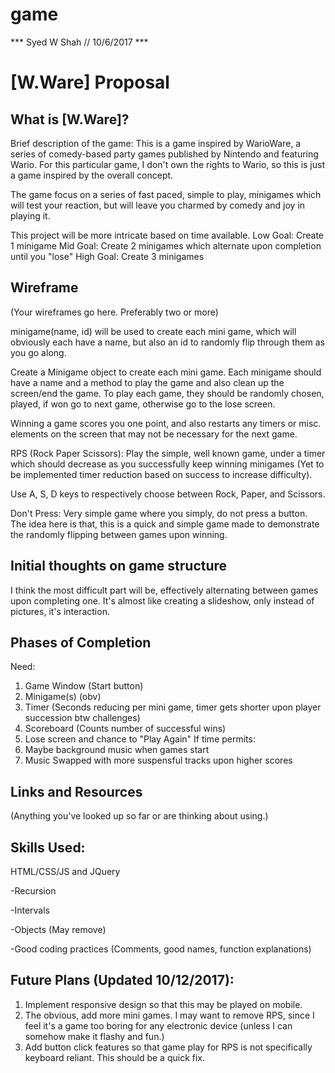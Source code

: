 # game

*** Syed W Shah // 10/6/2017 ***

# [W.Ware] Proposal

## What is [W.Ware]?

Brief description of the game:
This is a game inspired by WarioWare, a series of comedy-based party games published by Nintendo and featuring Wario. For this particular game, I don't own the rights to Wario, so this is just a game inspired by the overall concept.

The game focus on a series of fast paced, simple to play, minigames which will test your reaction, but will leave you charmed by comedy and joy in playing it. 

This project will be more intricate based on time available.
Low Goal: Create 1 minigame
Mid Goal: Create 2 minigames which alternate upon completion until you "lose"
High Goal: Create 3 minigames

## Wireframe

(Your wireframes go here. Preferably two or more)

minigame(name, id) will be used to create each mini game, which will obviously each have a name, but also an id to randomly flip through them as you go along. 


Create a Minigame object to create each mini game. Each minigame should
have a name and a method to play the game and also clean up the screen/end the game.
To play each game, they should be randomly chosen, played, if won go to next game,
otherwise go to the lose screen.

Winning a game scores you one point, and also restarts any timers or misc. elements
on the screen that may not be necessary for the next game.

RPS (Rock Paper Scissors):
Play the simple, well known game, under a timer which should decrease as you successfully 
keep winning minigames (Yet to be implemented timer reduction based on success to increase 
difficulty). 

Use A, S, D keys to respectively choose between Rock, Paper, and Scissors.

Don't Press:
Very simple game where you simply, do not press a button. The idea here is that,
this is a quick and simple game made to demonstrate the randomly flipping between games
upon winning. 



## Initial thoughts on game structure

I think the most difficult part will be, effectively alternating between games upon completing one. It's almost like creating a slideshow, only instead of pictures, it's interaction.

## Phases of Completion
Need:
1. Game Window (Start button)
2. Minigame(s) (obv)
3. Timer (Seconds reducing per mini game, timer gets shorter upon player succession btw challenges)
4. Scoreboard (Counts number of successful wins)
5. Lose screen and chance to "Play Again"
If time permits:
6. Maybe background music when games start 
7. Music Swapped with more suspensful tracks upon higher scores

## Links and Resources

(Anything you've looked up so far or are thinking about using.)

## Skills Used:
HTML/CSS/JS and JQuery

-Recursion

-Intervals

-Objects (May remove)

-Good coding practices (Comments, good names, function explanations)

## Future Plans (Updated 10/12/2017):
1. Implement responsive design so that this may be played on mobile.
2. The obvious, add more mini games. I may want to remove RPS, since I 
feel it's a game too boring for any electronic device (unless I can somehow
make it flashy and fun.)
3. Add button click features so that game play for RPS is not specifically
keyboard reliant. This should be a quick fix.
